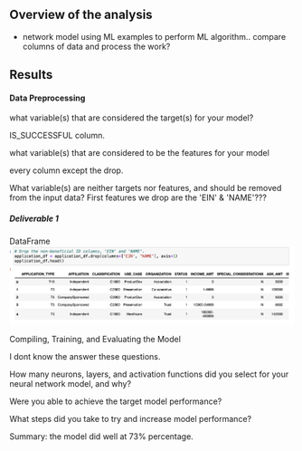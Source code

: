 ## Overview of the analysis
- network model using ML examples to perform ML algorithm.. compare columns of data and process the work?


## Results 
#### Data Preprocessing

what variable(s) that are considered the target(s) for your model?

IS_SUCCESSFUL column.

what variable(s) that are considered to be the features for your model

every column except the drop.

What variable(s) are neither targets nor features, and should be removed from the input data?
First features we drop are the 'EIN' & 'NAME'???

##### Deliverable 1 
DataFrame <br>
![Figure 1](https://github.com/davidhyongae2/network/blob/main/Figure1.png) <br>


Compiling, Training, and Evaluating the Model

I dont know the answer these questions. 

How many neurons, layers, and activation functions did you select for your neural network model, and why?

Were you able to achieve the target model performance?

What steps did you take to try and increase model performance?


Summary: the model did well at 73% percentage. 

